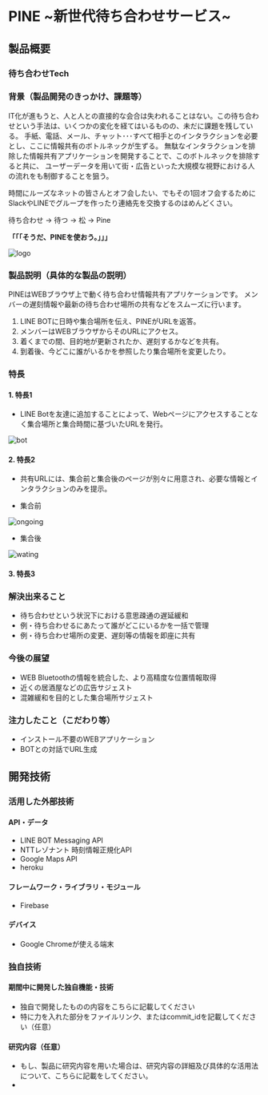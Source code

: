 # PINE ~新世代待ち合わせサービス~
## 製品概要
### 待ち合わせTech

### 背景（製品開発のきっかけ、課題等）

IT化が進もうと、人と人との直接的な会合は失われることはない。この待ち合わせという手法は、いくつかの変化を経てはいるものの、未だに課題を残している。
手紙、電話、メール、チャット･･･すべて相手とのインタラクションを必要とし、ここに情報共有のボトルネックが生ずる。
無駄なインタラクションを排除した情報共有アプリケーションを開発することで、このボトルネックを排除すると共に、
ユーザーデータを用いて街・広告といった大規模な視野における人の流れをも制御することを狙う。

時間にルーズなネットの皆さんとオフ会したい、でもその1回オフ会するためにSlackやLINEでグループを作ったり連絡先を交換するのはめんどくさい。

待ち合わせ ->  待つ -> 松 -> Pine

**「「「そうだ、PINEを使おう。」」」**

![logo](./image/logo.png)

### 製品説明（具体的な製品の説明）

PINEはWEBブラウザ上で動く待ち合わせ情報共有アプリケーションです。
メンバーの遅刻情報や最新の待ち合わせ場所の共有などをスムーズに行います。

1. LINE BOTに日時や集合場所を伝え、PINEがURLを返答。
2. メンバーはWEBブラウザからそのURLにアクセス。
3. 着くまでの間、目的地が更新されたか、遅刻するかなどを共有。
4. 到着後、今どこに誰がいるかを参照したり集合場所を変更したり。

### 特長
#### 1. 特長1
* LINE Botを友達に追加することによって、Webページにアクセスすることなく集合場所と集合時間に基づいたURLを発行。

![bot](./image/bot.jpg)

#### 2. 特長2
* 共有URLには、集合前と集合後のページが別々に用意され、必要な情報とインタラクションのみを提示。

* 集合前

![ongoing](./image/going.png)

* 集合後

![wating](./image/wating.png)

#### 3. 特長3

### 解決出来ること
* 待ち合わせという状況下における意思疎通の遅延緩和
 * 例・待ち合わせるにあたって誰がどこにいるかを一括で管理
 * 例・待ち合わせ場所の変更、遅刻等の情報を即座に共有


### 今後の展望
* WEB Bluetoothの情報を統合した、より高精度な位置情報取得
* 近くの居酒屋などの広告サジェスト
* 混雑緩和を目的とした集合場所サジェスト

### 注力したこと（こだわり等）
* インストール不要のWEBアプリケーション
* BOTとの対話でURL生成

## 開発技術
### 活用した外部技術
#### API・データ
* LINE BOT Messaging API
* NTTレゾナント 時刻情報正規化API
* Google Maps API
* heroku

#### フレームワーク・ライブラリ・モジュール
* Firebase

#### デバイス
* Google Chromeが使える端末

### 独自技術
#### 期間中に開発した独自機能・技術
* 独自で開発したものの内容をこちらに記載してください
* 特に力を入れた部分をファイルリンク、またはcommit_idを記載してください（任意）

#### 研究内容（任意）
* もし、製品に研究内容を用いた場合は、研究内容の詳細及び具体的な活用法について、こちらに記載をしてください。
*